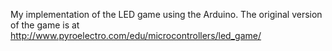 My implementation of the LED game using the Arduino. The original version of
the game is at http://www.pyroelectro.com/edu/microcontrollers/led_game/
